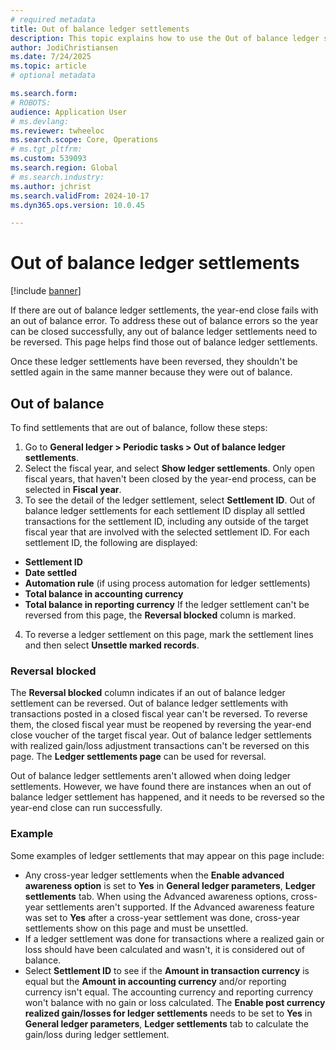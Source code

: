 ```yaml
---
# required metadata
title: Out of balance ledger settlements
description: This topic explains how to use the Out of balance ledger settlements page to reverse settlements that aren't balanced in General ledger. 
author: JodiChristiansen
ms.date: 7/24/2025
ms.topic: article
# optional metadata

ms.search.form:  
# ROBOTS: 
audience: Application User
# ms.devlang: 
ms.reviewer: twheeloc
ms.search.scope: Core, Operations
# ms.tgt_pltfrm: 
ms.custom: 539093
ms.search.region: Global
# ms.search.industry: 
ms.author: jchrist
ms.search.validFrom: 2024-10-17
ms.dyn365.ops.version: 10.0.45

---
```


# Out of balance ledger settlements

[!include [banner](../includes/banner.md)]

If there are out of balance ledger settlements, the year-end close fails with an out of balance error. To address these out of balance errors so the year can be closed successfully, any out of balance ledger settlements need to be reversed. This page helps find those out of balance ledger settlements. 

Once these ledger settlements have been reversed, they shouldn't be settled again in the same manner because they were out of balance. 

## Out of balance

To find settlements that are out of balance, follow these steps:
1. Go to **General ledger > Periodic tasks > Out of balance ledger settlements**.
2. Select the fiscal year, and select **Show ledger settlements**. Only open fiscal years, that haven't been closed by the year-end process, can be selected in **Fiscal year**.
3. To see the detail of the ledger settlement, select **Settlement ID**. Out of balance ledger settlements for each settlement ID display all settled transactions for the settlement ID, including any outside of the target fiscal year that are involved with the selected settlement ID. 
For each settlement ID, the following are displayed:
 - **Settlement ID**
 - **Date settled**
 - **Automation rule** (if using process automation for ledger settlements)
 - **Total balance in accounting currency**
 - **Total balance in reporting currency**
If the ledger settlement can't be reversed from this page, the **Reversal blocked** column is marked.
4. To reverse a ledger settlement on this page, mark the settlement lines and then select **Unsettle marked records**.

### Reversal blocked
The **Reversal blocked** column indicates if an out of balance ledger settlement can be reversed. Out of balance ledger settlements with transactions posted in a closed fiscal year can't be reversed. To reverse them, the closed fiscal year must be reopened by reversing the year-end close voucher of the target fiscal year. Out of balance ledger settlements with realized gain/loss adjustment transactions can't be reversed on this page. The **Ledger settlements page** can be used for reversal. 

Out of balance ledger settlements aren't allowed when doing ledger settlements. However, we have found there are instances when an out of balance ledger settlement has happened, and it needs to be reversed so the year-end close can run successfully. 

### Example
Some examples of ledger settlements that may appear on this page include: 
- Any cross-year ledger settlements when the **Enable advanced awareness option** is set to **Yes** in **General ledger parameters**, **Ledger settlements** tab.
When using the Advanced awareness options, cross-year settlements aren't supported. If the Advanced awareness feature was set to **Yes** after a cross-year settlement was done, cross-year settlements show on this page and must be unsettled.
- If a ledger settlement was done for transactions where a realized gain or loss should have been calculated and wasn't, it is considered out of balance.
- Select **Settlement ID** to see if the **Amount in transaction currency** is equal but the **Amount in accounting currency** and/or reporting currency isn't equal. The accounting currency and reporting currency won't balance with no gain or loss calculated. The **Enable post currency realized gain/losses for ledger settlements** needs to be set to **Yes** in **General ledger parameters**, **Ledger settlements** tab to calculate the gain/loss during ledger settlement. 


